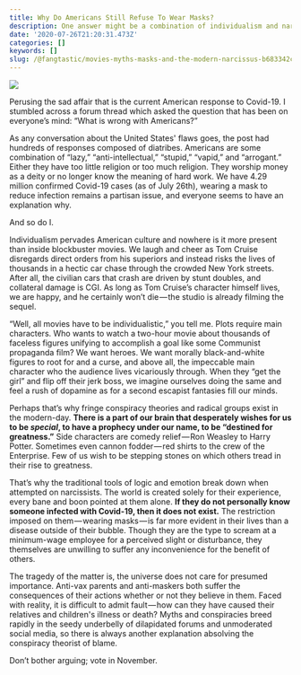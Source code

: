 ```yaml
---
title: Why Do Americans Still Refuse To Wear Masks?
description: One answer might be a combination of individualism and narcissism.
date: '2020-07-26T21:20:31.473Z'
categories: []
keywords: []
slug: /@fangtastic/movies-myths-masks-and-the-modern-narcissus-b683342ce2c3
---
```


![](C:\Users\kevin\OneDrive\Documents\GitHub\fangstastic-blog\posts\md_1659815002240\img\0__eyaXQZJZLfn0Uv__a.jpg)

Perusing the sad affair that is the current American response to Covid-19. I stumbled across a forum thread which asked the question that has been on everyone’s mind: “What is wrong with Americans?”

As any conversation about the United States' flaws goes, the post had hundreds of responses composed of diatribes. Americans are some combination of “lazy,” “anti-intellectual,” “stupid,” “vapid,” and “arrogant.” Either they have too little religion or too much religion. They worship money as a deity or no longer know the meaning of hard work. We have 4.29 million confirmed Covid-19 cases (as of July 26th), wearing a mask to reduce infection remains a partisan issue, and everyone seems to have an explanation why.

And so do I.

Individualism pervades American culture and nowhere is it more present than inside blockbuster movies. We laugh and cheer as Tom Cruise disregards direct orders from his superiors and instead risks the lives of thousands in a hectic car chase through the crowded New York streets. After all, the civilian cars that crash are driven by stunt doubles, and collateral damage is CGI. As long as Tom Cruise’s character himself lives, we are happy, and he certainly won’t die — the studio is already filming the sequel.

“Well, all movies have to be individualistic,” you tell me. Plots require main characters. Who wants to watch a two-hour movie about thousands of faceless figures unifying to accomplish a goal like some Communist propaganda film? We want heroes. We want morally black-and-white figures to root for and a curse, and above all, the impeccable main character who the audience lives vicariously through. When they “get the girl” and flip off their jerk boss, we imagine ourselves doing the same and feel a rush of dopamine as for a second escapist fantasies fill our minds.

Perhaps that’s why fringe conspiracy theories and radical groups exist in the modern-day. **There is a part of our brain that desperately wishes for us to be _special_, to have a prophecy under our name, to be “destined for greatness.”** Side characters are comedy relief — Ron Weasley to Harry Potter. Sometimes even cannon fodder — red shirts to the crew of the Enterprise. Few of us wish to be stepping stones on which others tread in their rise to greatness.

That’s why the traditional tools of logic and emotion break down when attempted on narcissists. The world is created solely for their experience, every bane and boon pointed at them alone. **If they do not personally know someone infected with Covid-19, then it does not exist.** The restriction imposed on them — wearing masks — is far more evident in their lives than a disease outside of their bubble. Though they are the type to scream at a minimum-wage employee for a perceived slight or disturbance, they themselves are unwilling to suffer any inconvenience for the benefit of others.

The tragedy of the matter is, the universe does not care for presumed importance. Anti-vax parents and anti-maskers both suffer the consequences of their actions whether or not they believe in them. Faced with reality, it is difficult to admit fault — how can they have caused their relatives and children's illness or death? Myths and conspiracies breed rapidly in the seedy underbelly of dilapidated forums and unmoderated social media, so there is always another explanation absolving the conspiracy theorist of blame.

Don’t bother arguing; vote in November.